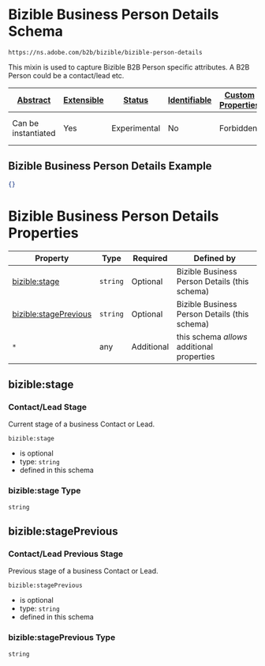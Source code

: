 
# Bizible Business Person Details Schema

```
https://ns.adobe.com/b2b/bizible/bizible-person-details
```

This mixin is used to capture Bizible B2B Person specific attributes. A B2B Person could be a contact/lead etc.

| [Abstract](../../../../abstract.md) | [Extensible](../../../../extensions.md) | [Status](../../../../status.md) | [Identifiable](../../../../id.md) | [Custom Properties](../../../../extensions.md) | [Additional Properties](../../../../extensions.md) | Defined In |
|-------------------------------------|-----------------------------------------|---------------------------------|-----------------------------------|------------------------------------------------|----------------------------------------------------|------------|
| Can be instantiated | Yes | Experimental | No | Forbidden | Permitted | [adobe/b2b/bizible/bizible-person-details.schema.json](adobe/b2b/bizible/bizible-person-details.schema.json) |

## Bizible Business Person Details Example
```json
{}
```

# Bizible Business Person Details Properties

| Property | Type | Required | Defined by |
|----------|------|----------|------------|
| [bizible:stage](#biziblestage) | `string` | Optional | Bizible Business Person Details (this schema) |
| [bizible:stagePrevious](#biziblestageprevious) | `string` | Optional | Bizible Business Person Details (this schema) |
| `*` | any | Additional | this schema *allows* additional properties |

## bizible:stage
### Contact/Lead Stage

Current stage of a business Contact or Lead.

`bizible:stage`
* is optional
* type: `string`
* defined in this schema

### bizible:stage Type


`string`






## bizible:stagePrevious
### Contact/Lead Previous Stage

Previous stage of a business Contact or Lead.

`bizible:stagePrevious`
* is optional
* type: `string`
* defined in this schema

### bizible:stagePrevious Type


`string`





